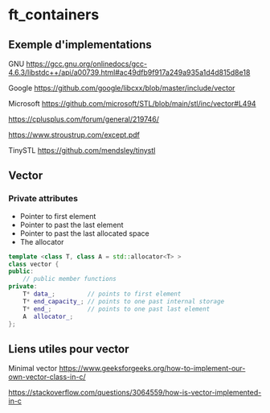 # ft_containers

## Exemple d'implementations

GNU
https://gcc.gnu.org/onlinedocs/gcc-4.6.3/libstdc++/api/a00739.html#ac49dfb9f917a249a935a1d4d815d8e18

Google
https://github.com/google/libcxx/blob/master/include/vector

Microsoft
https://github.com/microsoft/STL/blob/main/stl/inc/vector#L494

https://cplusplus.com/forum/general/219746/

https://www.stroustrup.com/except.pdf

TinySTL
https://github.com/mendsley/tinystl

## Vector

### Private attributes

- Pointer to first element
- Pointer to past the last element
- Pointer to past the last allocated space
- The allocator

```cpp
template <class T, class A = std::allocator<T> >
class vector {
public:
    // public member functions
private:
    T* data_;         // points to first element
    T* end_capacity_; // points to one past internal storage
    T* end_;          // points to one past last element
    A  allocator_;
};
```

## Liens utiles pour vector

Minimal vector
https://www.geeksforgeeks.org/how-to-implement-our-own-vector-class-in-c/

https://stackoverflow.com/questions/3064559/how-is-vector-implemented-in-c

